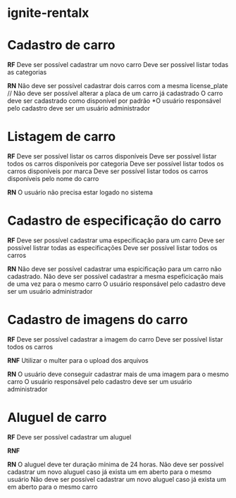 # ignite-rentalx

# Cadastro de carro

**RF**
Deve ser possível cadastrar um novo carro
Deve ser possível listar todas as categorias

**RN**
Não deve ser possível cadastrar dois carros com a mesma license_plate
// Não deve ser possível alterar a placa de um carro já cadastrado
O carro deve ser cadastrado como disponível por padrão
\*O usuário responsável pelo cadastro deve ser um usuário administrador

# Listagem de carro

**RF**
Deve ser possível listar os carros disponíveis
Deve ser possível listar todos os carros disponíveis por categoria
Deve ser possível listar todos os carros disponíveis por marca
Deve ser possível listar todos os carros disponíveis pelo nome do carro

**RN**
O usuário não precisa estar logado no sistema

# Cadastro de especificação do carro

**RF**
Deve ser possível cadastrar uma especificação para um carro
Deve ser possível listrar todas as especificações
Deve ser possível listar todos os carros

**RN**
Não deve ser possível cadastrar uma espicificação para um carro não cadastrado.
Não deve ser possível cadastrar a mesma espeficicação mais de uma vez para o mesmo carro
O usuário responsável pelo cadastro deve ser um usuário administrador

# Cadastro de imagens do carro

**RF**
Deve ser possível cadastrar a imagem do carro
Deve ser possível listar todos os carros

**RNF**
Utilizar o multer para o upload dos arquivos

**RN**
O usuário deve conseguir cadastrar mais de uma imagem para o mesmo carro
O usuário responsável pelo cadastro deve ser um usuário administrador

# Aluguel de carro

**RF**
Deve ser possível cadastrar um aluguel

**RNF**

**RN**
O aluguel deve ter duração mínima de 24 horas.
Não deve ser possível cadastrar um novo aluguel caso já exista um em aberto para o mesmo usuário
Não deve ser possível cadastrar um novo aluguel caso já exista um em aberto para o mesmo carro
